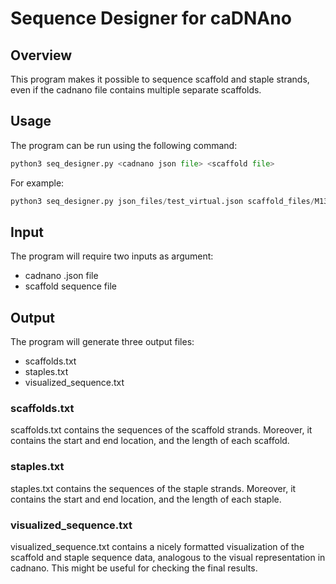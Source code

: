 # Sequence Designer for caDNAno

## Overview
This program makes it possible to sequence scaffold and staple strands, even if the cadnano file contains multiple separate scaffolds.

## Usage
The program can be run using the following command:

```python
python3 seq_designer.py <cadnano json file> <scaffold file>
```
For example:
```python
python3 seq_designer.py json_files/test_virtual.json scaffold_files/M13mp18 
```
## Input
The program will require two inputs as argument:
- cadnano .json file
- scaffold sequence file

## Output
The program will generate three output files:
- scaffolds.txt
- staples.txt
- visualized_sequence.txt
### scaffolds.txt
scaffolds.txt contains the sequences of the scaffold strands. Moreover, it contains the start and end location, and the length of each scaffold.
### staples.txt
staples.txt contains the sequences of the staple strands. Moreover, it contains the start and end location, and the length of each staple.
### visualized_sequence.txt
visualized_sequence.txt contains a nicely formatted visualization of the scaffold and staple sequence data, analogous to the visual representation in cadnano. This might be useful for checking the final results.
